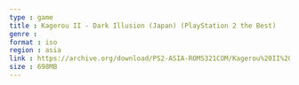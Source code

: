 ```yaml
---
type : game
title : Kagerou II - Dark Illusion (Japan) (PlayStation 2 the Best)
genre : 
format : iso
region : asia
link : https://archive.org/download/PS2-ASIA-ROMS321COM/Kagerou%20II%20-%20Dark%20Illusion%20%28Japan%29%20%28PlayStation%202%20the%20Best%29.7z
size : 698MB
---
```

